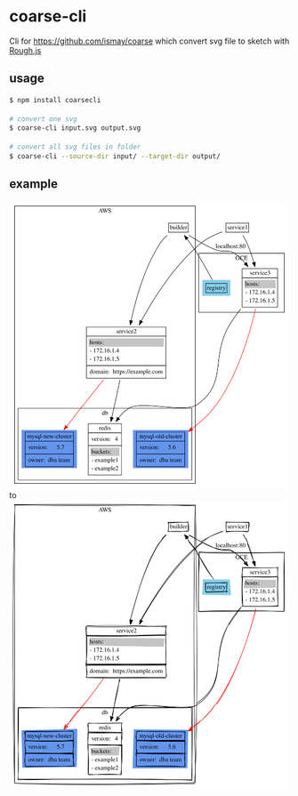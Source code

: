 # coarse-cli
Cli for https://github.com/ismay/coarse which convert svg file to sketch with [Rough.js](https://roughjs.com)


## usage
```bash
$ npm install coarsecli

# convert one svg
$ coarse-cli input.svg output.svg

# convert all svg files in folder
$ coarse-cli --source-dir input/ --target-dir output/
```

## example

![](./example/input.svg) to ![](./example/output.svg)
